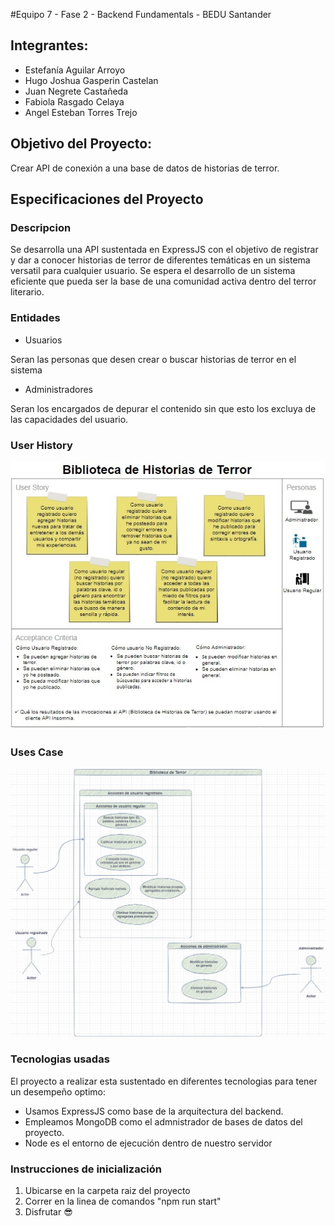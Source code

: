 #Equipo 7 - Fase 2 - Backend Fundamentals - BEDU Santander

## Integrantes:
- Estefanía Aguilar Arroyo
- Hugo Joshua Gasperin Castelan
- Juan Negrete Castañeda
- Fabiola Rasgado Celaya
- Angel Esteban Torres Trejo

##  Objetivo del  Proyecto:
Crear API de conexión a una base de datos de historias de terror.

## Especificaciones del Proyecto
### Descripcion
Se desarrolla una API sustentada en ExpressJS con el objetivo de registrar y dar a conocer historias de terror de diferentes temáticas en un sistema versatil para cualquier usuario.
Se espera el desarrollo de un sistema eficiente que pueda ser la base de una comunidad activa dentro del terror literario.

### Entidades
- Usuarios

Seran las personas que desen crear o buscar historias de terror en el sistema

- Administradores

Seran los encargados de depurar el contenido sin que esto los excluya de las capacidades del usuario.
### User History
![](https://github.com/frasgado/assets/blob/main/Team7-TheUserStories.jpg?raw=true)


### Uses Case
![](https://raw.githubusercontent.com/frasgado/assets/main/CU-01.jpg)

### Tecnologias usadas
El proyecto a realizar esta sustentado en diferentes tecnologias para tener un desempeño optimo:
- Usamos ExpressJS como base de la arquitectura del backend.
- Empleamos MongoDB como el admnistrador de bases de datos del proyecto.
- Node es el entorno de ejecución dentro de nuestro servidor
### Instrucciones de inicialización
1. Ubicarse en la carpeta raiz del proyecto
2. Correr en la linea de comandos "npm run start"
3. Disfrutar 😎